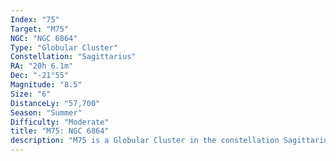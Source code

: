 ```yaml
---
Index: "75"
Target: "M75"
NGC: "NGC 6864"
Type: "Globular Cluster"
Constellation: "Sagittarius"
RA: "20h 6.1m"
Dec: "-21°55"
Magnitude: "8.5"
Size: "6"
DistanceLy: "57,700"
Season: "Summer"
Difficulty: "Moderate"
title: "M75: NGC 6864"
description: "M75 is a Globular Cluster in the constellation Sagittarius."
---
```

